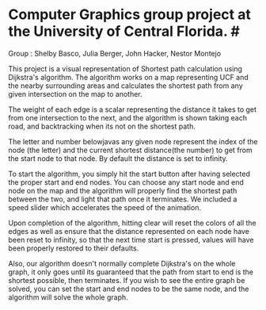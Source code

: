 # Computer Graphics group project at the University of Central Florida. #<br />
Group : Shelby Basco, Julia Berger, John Hacker, Nestor Montejo

This project is a visual representation of Shortest path calculation using Dijkstra's algorithm.
The algorithm works on a map representing UCF and the nearby surrounding areas and calculates the shortest path from any given intersection on the map to another.

The weight of each edge is a scalar representing the distance it takes to get from one intersection to the next, and the algorithm is shown taking each road, and backtracking when its not on the shortest path.

The letter and number belowjavas any given node represent the index of the node (the letter) and the current shortest distance(the number) to get from the start node to that node. By default the distance is set to infinity.

To start the algorithm, you simply hit the start button after having selected the proper start and end nodes. You can choose any start node and end node on the map and the algorithm will properly find the shortest path between the two, and light that path once it terminates. We included a speed slider which accelerates the speed of the animation.

Upon completion of the algorithm, hitting clear will reset the colors of all the edges as well as ensure that the distance represented on each node have been reset to infinity, so that the next time start is pressed, values will have been properly restored to their defaults.

Also, our algorithm doesn't normally complete Dijkstra's on the whole graph, it only goes until its guaranteed that the path from start to end is the shortest possible, then terminates. If you wish to see the entire graph be solved, you can set the start and end nodes to be the same node, and the algorithm will solve the whole graph.
